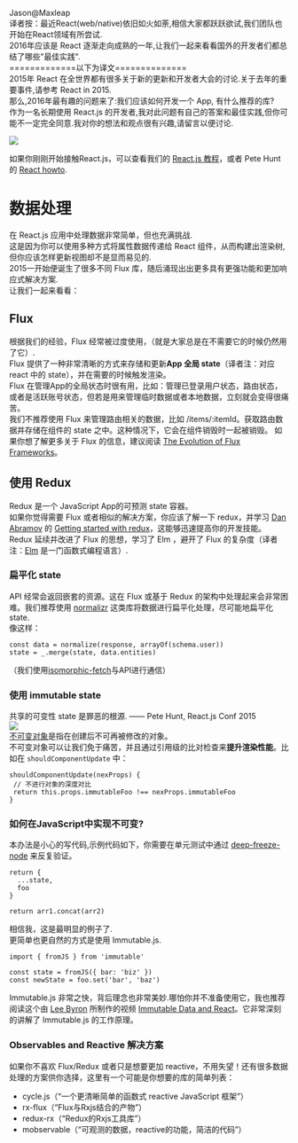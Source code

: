 Jason@Maxleap  
译者按：最近React(web/native)依旧如火如荼,相信大家都跃跃欲试,我们团队也开始在React领域有所尝试.  
2016年应该是 React 逐渐走向成熟的一年,让我们一起来看看国外的开发者们都总结了哪些"最佳实践".  
=============以下为译文==============  
2015年 React 在全世界都有很多关于新的更新和开发者大会的讨论.关于去年的重要事件,请参考 React in 2015.  
那么,2016年最有趣的问题来了:我们应该如何开发一个 App, 有什么推荐的库?  
作为一名长期使用 React.js 的开发者,我对此问题有自己的答案和最佳实践,但你可能不一定完全同意.我对你的想法和观点很有兴趣,请留言以便讨论.


![](https://risingstack-blog.s3.amazonaws.com/2016/Jan/react_best_practices-1453211146748.png)

如果你刚刚开始接触React.js，可以查看我们的 [React.js 教程](https://blog.risingstack.com/the-react-way-getting-started-tutorial/)，或者 Pete Hunt 的 [React howto](https://github.com/petehunt/react-howto).


# 数据处理
在 React.js 应用中处理数据非常简单，但也充满挑战.    
这是因为你可以使用多种方式将属性数据传递给 React 组件，从而构建出渲染树,但你应该怎样更新视图却不是显而易见的.  
2015一开始便诞生了很多不同 Flux 库，随后涌现出出更多具有更强功能和更加响应式解决方案.  
让我们一起来看看：  

## Flux
根据我们的经验，Flux 经常被过度使用，（就是大家总是在不需要它的时候仍然用了它）.  
Flux 提供了一种非常清晰的方式来存储和更新**App 全局 state**（译者注：对应 react 中的 state），并在需要的时候触发渲染。  
Flux 在管理App的全局状态时很有用，比如：管理已登录用户状态，路由状态，或者是活跃账号状态，但若是用来管理临时数据或者本地数据，立刻就会变得很痛苦。  
我们不推荐使用 Flux 来管理路由相关的数据，比如 /items/:itemId。获取路由数据并存储在组件的 state 之中。这种情况下，它会在组件销毁时一起被销毁。
如果你想了解更多关于 Flux 的信息，建议阅读 [The Evolution of Flux Frameworks](https://medium.com/@dan_abramov/the-evolution-of-flux-frameworks-6c16ad26bb31#.90lamiv5l)。

## 使用 Redux
Redux 是一个 JavaScript App的可预测 state 容器。  
如果你觉得需要 Flux 或者相似的解决方案，你应该了解一下 redux，并学习 [Dan Abramov](https://twitter.com/dan_abramov) 的 [Getting started with redux](https://egghead.io/series/getting-started-with-redux)，这能够迅速提高你的开发技能。  
Redux 延续并改进了 Flux 的思想，学习了 Elm ，避开了 Flux 的复杂度（译者注：[Elm](http://elm-lang.org) 是一门函数式编程语言）.  

### 扁平化 state
API 经常会返回嵌套的资源。这在 Flux 或基于 Redux 的架构中处理起来会非常困难。我们推荐使用 [normalizr](https://github.com/gaearon/normalizr) 这类库将数据进行扁平化处理，尽可能地扁平化state.  
像这样：  
```
const data = normalize(response, arrayOf(schema.user))
state = _.merge(state, data.entities)
```  
（我们使用[isomorphic-fetch](https://www.npmjs.com/package/isomorphic-fetch)与API进行通信）  

### 使用 immutable state
共享的可变性 state 是罪恶的根源. —— Pete Hunt, React.js Conf 2015  
![](https://risingstack-blog.s3.amazonaws.com/2016/Jan/immutable_logo_for_react_js_best_practices-1453211749818.png)  
[不可变对象](https://en.wikipedia.org/wiki/Immutable_object)是指在创建后不可再被修改的对象。  
不可变对象可以让我们免于痛苦，并且通过引用级的比对检查来**提升渲染性能**。比如在 ```shouldComponentUpdate``` 中：  
```
shouldComponentUpdate(nexProps) {
 // 不进行对象的深度对比
 return this.props.immutableFoo !== nexProps.immutableFoo
}
```

### 如何在JavaScript中实现不可变?
本办法是小心的写代码,示例代码如下，你需要在单元测试中通过 [deep-freeze-node](https://www.npmjs.com/package/deep-freeze-node) 来反复验证。
```
return {  
  ...state,
  foo
}
 
return arr1.concat(arr2)
```
相信我，这是最明显的例子了.  
更简单也更自然的方式是使用 Immutable.js.
```
import { fromJS } from 'immutable'

const state = fromJS({ bar: 'biz' })  
const newState = foo.set('bar', 'baz') 
```
Immutable.js 非常之快，背后理念也非常美妙.哪怕你并不准备使用它，我也推荐阅读这个由 [Lee Byron](https://twitter.com/leeb) 所制作的视频 [Immutable Data and React](https://www.youtube.com/watch?v=I7IdS-PbEgI)。它非常深刻的讲解了 Immutable.js 的工作原理。  

### Observables and Reactive 解决方案
如果你不喜欢 Flux/Redux 或者只是想要更加   reactive，不用失望！还有很多数据处理的方案供你选择，这里有一个可能是你想要的库的简单列表：
* cycle.js（“一个更清晰简单的函数式 reactive JavaScript 框架”）
* rx-flux（“Flux与Rxjs结合的产物”）
* redux-rx（“Redux的Rxjs工具库”）
* mobservable（“可观测的数据，reactive的功能，简洁的代码”）